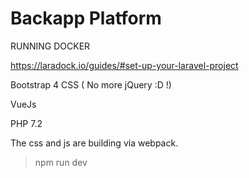 # Backapp Platform

RUNNING DOCKER

https://laradock.io/guides/#set-up-your-laravel-project

Bootstrap 4 CSS ( No more jQuery :D !)

VueJs

PHP 7.2

The css and js are building via webpack.

> npm run dev
